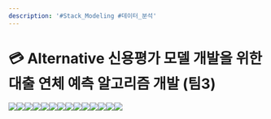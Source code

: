 ```yaml
---
description: '#Stack_Modeling #데이터_분석'
---
```


# 💳 Alternative 신용평가 모델 개발을 위한 대출 연체 예측 알고리즘 개발 (팀3)

![](<../../../../.gitbook/assets/Untitled (17).png>)![](<../../../../.gitbook/assets/Untitled 1 (18).png>)![](<../../../../.gitbook/assets/Untitled 2 (14).png>)![](<../../../../.gitbook/assets/Untitled 3 (15).png>)![](<../../../../.gitbook/assets/Untitled 4 (16).png>)![](<../../../../.gitbook/assets/Untitled 5 (17).png>)![](<../../../../.gitbook/assets/Untitled 6 (17).png>)![](<../../../../.gitbook/assets/Untitled 7 (17).png>)![](<../../../../.gitbook/assets/Untitled 8 (15).png>)![](<../../../../.gitbook/assets/Untitled 9 (15).png>)![](<../../../../.gitbook/assets/Untitled 10 (17).png>)![](<../../../../.gitbook/assets/Untitled 11 (15).png>)![](<../../../../.gitbook/assets/Untitled 12 (15).png>)![](<../../../../.gitbook/assets/Untitled 13 (13).png>)
